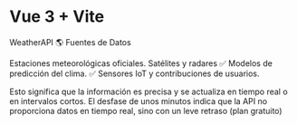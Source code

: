 # Vue 3 + Vite
WeatherAPI 
🌎 Fuentes de Datos

Estaciones meteorológicas oficiales.
Satélites y radares
✅ Modelos de predicción del clima.
✅ Sensores IoT y contribuciones de usuarios.

Esto significa que la información es precisa y se actualiza en tiempo real o en intervalos cortos.
El desfase de unos minutos indica que la API no proporciona datos en tiempo real, sino con un leve retraso (plan gratuito)
